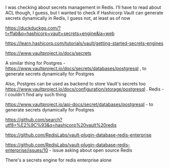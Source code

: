 I was checking about secrets management in Redis. I'll have to read about ACL though, I guess, but I wanted to check if Hashicorp Vault can generate secrets dynamically in Redis, I guess not, at least as of now

https://duckduckgo.com/?t=ffab&q=hashicorp+vault+secrets+engine&ia=web

https://learn.hashicorp.com/tutorials/vault/getting-started-secrets-engines

https://www.vaultproject.io/docs/secrets

A similar thing for Postgres - https://www.vaultproject.io/docs/secrets/databases/postgresql , to generate secrets dynamically for Postgres

Also, Postgres can be used as backend to store Vault's secrets too https://www.vaultproject.io/docs/configuration/storage/postgresql . Redis - I couldn't find any such thing

https://www.vaultproject.io/api-docs/secret/databases/postgresql - to generate secrets dynamically for Postgres

https://github.com/search?utf8=%E2%9C%93&q=hashicorp%20vault%20redis

https://github.com/RedisLabs/vault-plugin-database-redis-enterprise

https://github.com/RedisLabs/vault-plugin-database-redis-enterprise/issues/10 - issue asking about open source Redis

There's a secrets engine for redis enterprise alone


